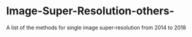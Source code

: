 # Image-Super-Resolution-others-
A list of the methods for single image super-resolution from 2014 to 2018
